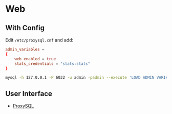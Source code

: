 # Web

## With Config

Edit `/etc/proxysql.cnf` and add:

```cnf
admin_variables =
{
	web_enabled = true
	stats_credentials = "stats:stats"
}
```

```sh
mysql -h 127.0.0.1 -P 6032 -u admin -padmin --execute 'LOAD ADMIN VARIABLES FROM CONFIG; LOAD ADMIN VARIABLES TO RUNTIME; SAVE ADMIN VARIABLES TO DISK'
```

## User Interface

- [ProxySQL](http://[hostname]:6080)
